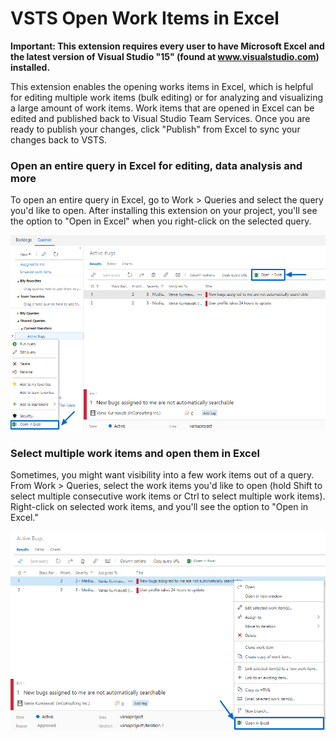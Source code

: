 # VSTS Open Work Items in Excel

**Important: This extension requires every user to have Microsoft Excel and the latest version of Visual Studio "15" (found at www.visualstudio.com) installed.**

This extension enables the opening works items in Excel, which is helpful for editing multiple work items (bulk editing) or for analyzing and visualizing a large amount of work items. Work items that are opened in Excel can be edited and published back to Visual Studio Team Services. Once you are ready to publish your changes, click "Publish" from Excel to sync your changes back to VSTS. 

### Open an entire query in Excel for editing, data analysis and more
To open an entire query in Excel, go to Work > Queries and select the query you'd like to open. After installing this extension on your project, you'll see the option to "Open in Excel" when you right-click on the selected query. 

![Open query in Excel](img/excelcontextmenu.png)

### Select multiple work items and open them in Excel
Sometimes, you might want visibility into a few work items out of a query. From Work > Queries, select the work items you'd like to open (hold Shift to select multiple consecutive work items or Ctrl to select multiple work items). Right-click on selected work items, and you'll see the option to "Open in Excel." 

![Open multiple work items](img/workitemcontextmenu.png)
